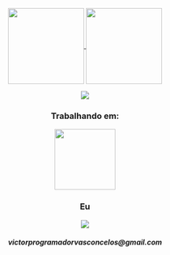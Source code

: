 <p align="center">
  <a href="https://github.com/VictorOVasconcelos">
    <img
      align="center"
      height="150em"
      src="https://github-readme-stats.vercel.app/api?username=VictorOVasconcelos&show_icons=true&include_all_commits=true&count_private=true&theme=tokyonight"
    />
  </a>
  <a href="https://github.com/VictorOVasconcelos">
    <img
      align="center"
      height="150em"
      src="https://github-readme-stats.vercel.app/api/top-langs/?username=VictorOVasconcelos&show_icons=true&include_all_commits=true&count_private=true&layout=compact&theme=tokyonight"
    />
  </a>
</p>


<p align="center">
  <a href="https://github.com/VictorOVasconcelos">
    <img
      align="center"
      src="https://github-profile-trophy.vercel.app/?username=VictorOVasconcelos&theme=onedark&no-frame=true&row=1&&margin-w=20&no-bg=true"
    />
  </a>
</a>
</p>

<h3 align="center">Trabalhando em:</h3>

<p align="center">
  <a href="https://github.com/VictorOVasconcelos/rock-paper-scissor">
    <img
      align="center"
      height="120em"
      src="https://github-readme-stats.vercel.app/api/pin/?username=VictorOVasconcelos&repo=coming-soon-page&theme=tokyonight">
    </img>
  </a>
</p>

<h3 align="center">Eu</h3>

<p align="center">
  <a href="https://www.instagram.com/viictor0807/">
    <img
      align="center"
      src="https://img.shields.io/badge/Instagram-1C1C1C?style=for-the-badge&logo=instagram&logoColor=00FFFF"
    />
  </a>
</p>
<h5 align="center">victorprogramadorvasconcelos@gmail.com</h5>
</details

